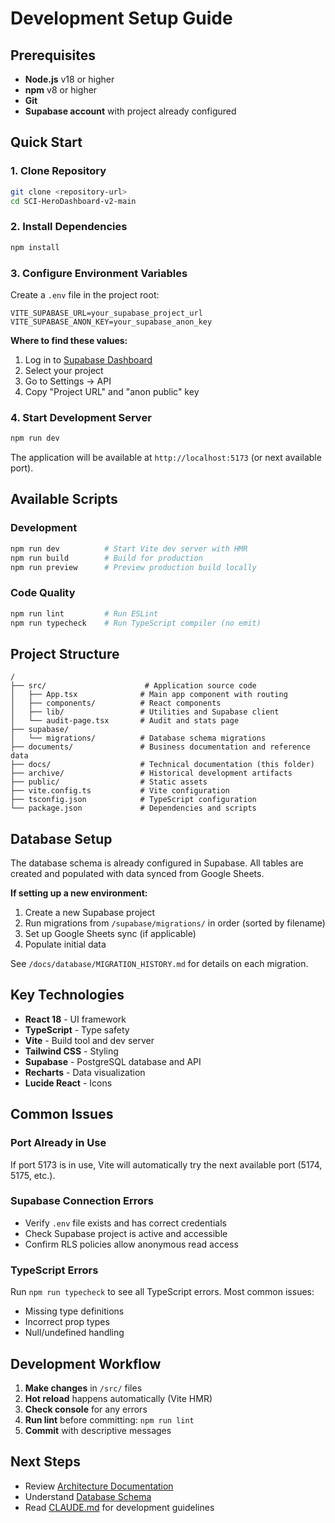 # Development Setup Guide

## Prerequisites

- **Node.js** v18 or higher
- **npm** v8 or higher
- **Git**
- **Supabase account** with project already configured

## Quick Start

### 1. Clone Repository

```bash
git clone <repository-url>
cd SCI-HeroDashboard-v2-main
```

### 2. Install Dependencies

```bash
npm install
```

### 3. Configure Environment Variables

Create a `.env` file in the project root:

```env
VITE_SUPABASE_URL=your_supabase_project_url
VITE_SUPABASE_ANON_KEY=your_supabase_anon_key
```

**Where to find these values:**
1. Log in to [Supabase Dashboard](https://app.supabase.com/)
2. Select your project
3. Go to Settings → API
4. Copy "Project URL" and "anon public" key

### 4. Start Development Server

```bash
npm run dev
```

The application will be available at `http://localhost:5173` (or next available port).

## Available Scripts

### Development
```bash
npm run dev          # Start Vite dev server with HMR
npm run build        # Build for production
npm run preview      # Preview production build locally
```

### Code Quality
```bash
npm run lint         # Run ESLint
npm run typecheck    # Run TypeScript compiler (no emit)
```

## Project Structure

```
/
├── src/                      # Application source code
│   ├── App.tsx              # Main app component with routing
│   ├── components/          # React components
│   ├── lib/                 # Utilities and Supabase client
│   └── audit-page.tsx       # Audit and stats page
├── supabase/
│   └── migrations/          # Database schema migrations
├── documents/               # Business documentation and reference data
├── docs/                    # Technical documentation (this folder)
├── archive/                 # Historical development artifacts
├── public/                  # Static assets
├── vite.config.ts           # Vite configuration
├── tsconfig.json            # TypeScript configuration
└── package.json             # Dependencies and scripts
```

## Database Setup

The database schema is already configured in Supabase. All tables are created and populated with data synced from Google Sheets.

**If setting up a new environment:**
1. Create a new Supabase project
2. Run migrations from `/supabase/migrations/` in order (sorted by filename)
3. Set up Google Sheets sync (if applicable)
4. Populate initial data

See `/docs/database/MIGRATION_HISTORY.md` for details on each migration.

## Key Technologies

- **React 18** - UI framework
- **TypeScript** - Type safety
- **Vite** - Build tool and dev server
- **Tailwind CSS** - Styling
- **Supabase** - PostgreSQL database and API
- **Recharts** - Data visualization
- **Lucide React** - Icons

## Common Issues

### Port Already in Use
If port 5173 is in use, Vite will automatically try the next available port (5174, 5175, etc.).

### Supabase Connection Errors
- Verify `.env` file exists and has correct credentials
- Check Supabase project is active and accessible
- Confirm RLS policies allow anonymous read access

### TypeScript Errors
Run `npm run typecheck` to see all TypeScript errors. Most common issues:
- Missing type definitions
- Incorrect prop types
- Null/undefined handling

## Development Workflow

1. **Make changes** in `/src/` files
2. **Hot reload** happens automatically (Vite HMR)
3. **Check console** for any errors
4. **Run lint** before committing: `npm run lint`
5. **Commit** with descriptive messages

## Next Steps

- Review [Architecture Documentation](/docs/architecture/)
- Understand [Database Schema](/docs/database/SCHEMA_OVERVIEW.md)
- Read [CLAUDE.md](/CLAUDE.md) for development guidelines
